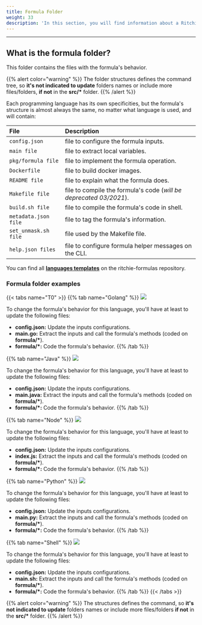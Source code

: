 ```yaml
---
title: Formula Folder
weight: 33
description: 'In this section, you will find information about a Ritchie formula folder.'
---
```


---

## What is the formula folder?

This folder contains the files with the formula's behavior. 

{{% alert color="warning" %}}
The folder structures defines the command tree, so **it's not indicated to update** folders names or include more files/folders, **if not** in the **src/\*** folder.
{{% /alert %}}

Each programming language has its own specificities, but the formula's structure is almost always the same, no matter what language is used, and will contain:

| File | Description |
| :--- | :--- |
| `config.json` | file to configure the formula inputs. |
| `main file` | file to extract local variables. |
| `pkg/formula file` | file to implement the formula operation. |
| `Dockerfile` | file to build docker images. |
| `README file` | file to explain what the formula does. |
| `Makefile file` | file to compile the formula's code \(_will be deprecated 03/2021_\). |
| `build.sh file` | file to compile the formula's code in shell. |
| `metadata.json file` | file to tag the formula's information. |
| `set_unmask.sh file` | file used by the Makefile file. |
| `help.json files` | file to configure formula helper messages on the CLI. |

You can find all [**languages templates**](https://github.com/ZupIT/ritchie-formulas/tree/master/templates/create_formula/languages) on the ritchie-formulas repository.

### Formula folder examples

{{< tabs name="T0" >}}
{{% tab name="Golang" %}}
![](/docs-ritchie/go.png)

To change the formula's behavior for this language, you'll have at least to update the following files:

* **config.json:** Update the inputs configurations.
* **main.go:** Extract the inputs and call the formula's methods \(coded on **formula/\***\).
* **formula/\*:** Code the formula's behavior.
{{% /tab %}}

{{% tab name="Java" %}}
![](/docs-ritchie/java.png)

To change the formula's behavior for this language, you'll have at least to update the following files:

* **config.json:** Update the inputs configurations.
* **main.java:** Extract the inputs and call the formula's methods \(coded on **formula/\***\).
* **formula/\*:** Code the formula's behavior.
{{% /tab %}}

{{% tab name="Node" %}}
![](/docs-ritchie/node.png)

To change the formula's behavior for this language, you'll have at least to update the following files:

* **config.json:** Update the inputs configurations.
* **index.js:** Extract the inputs and call the formula's methods \(coded on **formula/\***\).
* **formula/\*:** Code the formula's behavior.
{{% /tab %}}

{{% tab name="Python" %}}
![](/docs-ritchie/python.png)

To change the formula's behavior for this language, you'll have at least to update the following files:

* **config.json:** Update the inputs configurations.
* **main.py:** Extract the inputs and call the formula's methods \(coded on **formula/\***\).
* **formula/\*:** Code the formula's behavior.
{{% /tab %}}

{{% tab name="Shell" %}}
![](/docs-ritchie/shell.png)

To change the formula's behavior for this language, you'll have at least to update the following files:

* **config.json:** Update the inputs configurations.
* **main.sh:** Extract the inputs and call the formula's methods \(coded on **formula/\***\).
* **formula/\*:** Code the formula's behavior.
{{% /tab %}}
{{< /tabs >}}

{{% alert color="warning" %}}
The structures defines the command, so **it's not indicated to update** folders names or include more files/folders **if not** in the **src/\*** folder.
{{% /alert %}}
